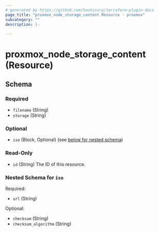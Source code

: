 ```yaml
---
# generated by https://github.com/hashicorp/terraform-plugin-docs
page_title: "proxmox_node_storage_content Resource - proxmox"
subcategory: ""
description: |-
  
---
```


# proxmox_node_storage_content (Resource)





<!-- schema generated by tfplugindocs -->
## Schema

### Required

- `filename` (String)
- `storage` (String)

### Optional

- `iso` (Block, Optional) (see [below for nested schema](#nestedblock--iso))

### Read-Only

- `id` (String) The ID of this resource.

<a id="nestedblock--iso"></a>
### Nested Schema for `iso`

Required:

- `url` (String)

Optional:

- `checksum` (String)
- `checksum_algorithm` (String)


